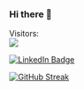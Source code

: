 ### Hi there 👋
<p align="left"> 
  Visitors: <br>
  <img src="https://profile-counter.glitch.me/Saboten758/count.svg" />
</p>
<div id="badges">
  <a href="https://www.linkedin.com/in/rishavmukherjeee/">
    <img src="https://img.shields.io/badge/LinkedIn-blue?style=for-the-badge&logo=linkedin&logoColor=white" alt="LinkedIn Badge"/>
  </a>
</div>

[![GitHub Streak](http://github-readme-streak-stats.herokuapp.com?user=rishavmukherjeee&theme=dark&background=000000)](https://git.io/streak-stats)
<!--

<br><img align="center" width="300px" height="150px" src="https://github-readme-stats.vercel.app/api?username=rishavmukherjeee&show_icons=true&count_private=true&hide_border=true"/><img>


**rishavmukherjeee/rishavmukherjeee** is a ✨ _special_ ✨ repository because its `README.md` (this file) appears on your GitHub profile.

Here are some ideas to get you started:

- 🔭 I’m currently working on ...
- 🌱 I’m currently learning ...
- 👯 I’m looking to collaborate on ...
- 🤔 I’m looking for help with ...
- 💬 Ask me about ...
- 📫 How to reach me: ...
- 😄 Pronouns: ...
- ⚡ Fun fact: ...


<br><img align="center" width="300px" height="150px" src="https://github-readme-stats.vercel.app/api?username=rishavmukherjeee&show_icons=true&count_private=true&hide_border=true"/><img>


-->
